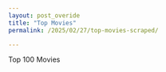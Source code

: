 ```yaml
---
layout: post_overide
title: "Top Movies"
permalink: /2025/02/27/top-movies-scraped/

---
```

Top 100 Movies